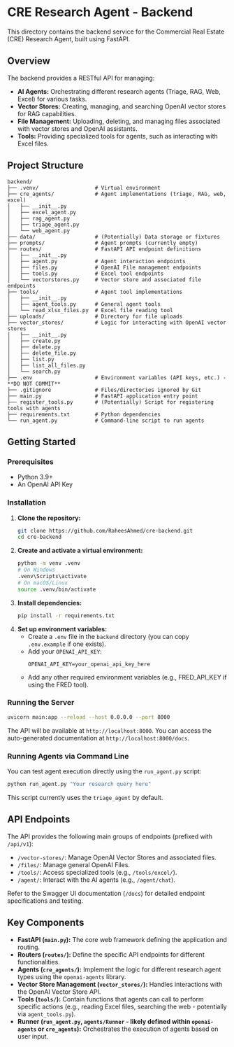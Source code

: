 # CRE Research Agent - Backend

This directory contains the backend service for the Commercial Real Estate (CRE) Research Agent, built using FastAPI.

## Overview

The backend provides a RESTful API for managing:

- **AI Agents:** Orchestrating different research agents (Triage, RAG, Web, Excel) for various tasks.
- **Vector Stores:** Creating, managing, and searching OpenAI vector stores for RAG capabilities.
- **File Management:** Uploading, deleting, and managing files associated with vector stores and OpenAI assistants.
- **Tools:** Providing specialized tools for agents, such as interacting with Excel files.

## Project Structure

```
backend/
├── .venv/                  # Virtual environment
├── cre_agents/             # Agent implementations (triage, RAG, web, excel)
│   ├── __init__.py
│   ├── excel_agent.py
│   ├── rag_agent.py
│   ├── triage_agent.py
│   └── web_agent.py
├── data/                   # (Potentially) Data storage or fixtures
├── prompts/                # Agent prompts (currently empty)
├── routes/                 # FastAPI API endpoint definitions
│   ├── __init__.py
│   ├── agent.py            # Agent interaction endpoints
│   ├── files.py            # OpenAI File management endpoints
│   ├── tools.py            # Excel tool endpoints
│   └── vectorstores.py     # Vector store and associated file endpoints
├── tools/                  # Agent tool implementations
│   ├── __init__.py
│   ├── agent_tools.py      # General agent tools
│   └── read_xlsx_files.py  # Excel file reading tool
├── uploads/                # Directory for file uploads
├── vector_stores/          # Logic for interacting with OpenAI vector stores
│   ├── __init__.py
│   ├── create.py
│   ├── delete.py
│   ├── delete_file.py
│   ├── list.py
│   ├── list_all_files.py
│   └── search.py
├── .env                    # Environment variables (API keys, etc.) - **DO NOT COMMIT**
├── .gitignore              # Files/directories ignored by Git
├── main.py                 # FastAPI application entry point
├── register_tools.py       # (Potentially) Script for registering tools with agents
├── requirements.txt        # Python dependencies
└── run_agent.py            # Command-line script to run agents
```

## Getting Started

### Prerequisites

- Python 3.9+
- An OpenAI API Key

### Installation

1.  **Clone the repository:**
    ```bash
    git clone https://github.com/RaheesAhmed/cre-backend.git
    cd cre-backend
    ```
2.  **Create and activate a virtual environment:**
    ```bash
    python -m venv .venv
    # On Windows
    .venv\Scripts\activate
    # On macOS/Linux
    source .venv/bin/activate
    ```
3.  **Install dependencies:**
    ```bash
    pip install -r requirements.txt
    ```
4.  **Set up environment variables:**
    - Create a `.env` file in the `backend` directory (you can copy `.env.example` if one exists).
    - Add your `OPENAI_API_KEY`:
      ```env
      OPENAI_API_KEY=your_openai_api_key_here
      ```
    - Add any other required environment variables (e.g., FRED_API_KEY if using the FRED tool).

### Running the Server

```bash
uvicorn main:app --reload --host 0.0.0.0 --port 8000
```

The API will be available at `http://localhost:8000`. You can access the auto-generated documentation at `http://localhost:8000/docs`.

### Running Agents via Command Line

You can test agent execution directly using the `run_agent.py` script:

```bash
python run_agent.py "Your research query here"
```

This script currently uses the `triage_agent` by default.

## API Endpoints

The API provides the following main groups of endpoints (prefixed with `/api/v1`):

- `/vector-stores/`: Manage OpenAI Vector Stores and associated files.
- `/files/`: Manage general OpenAI Files.
- `/tools/`: Access specialized tools (e.g., `/tools/excel/`).
- `/agent/`: Interact with the AI agents (e.g., `/agent/chat`).

Refer to the Swagger UI documentation (`/docs`) for detailed endpoint specifications and testing.

## Key Components

- **FastAPI (`main.py`):** The core web framework defining the application and routing.
- **Routers (`routes/`):** Define the specific API endpoints for different functionalities.
- **Agents (`cre_agents/`):** Implement the logic for different research agent types using the `openai-agents` library.
- **Vector Store Management (`vector_stores/`):** Handles interactions with the OpenAI Vector Store API.
- **Tools (`tools/`):** Contain functions that agents can call to perform specific actions (e.g., reading Excel files, searching the web - potentially via `agent_tools.py`).
- **Runner (`run_agent.py`, `agents/Runner` - likely defined within `openai-agents` or `cre_agents`):** Orchestrates the execution of agents based on user input.
